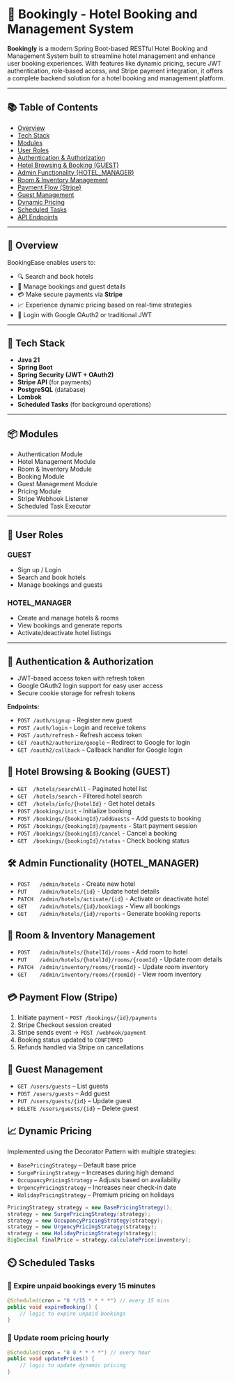# 🏨 Bookingly - Hotel Booking and Management System

**Bookingly** is a modern Spring Boot-based RESTful Hotel Booking and Management System built to streamline hotel management and enhance user booking experiences. With features like dynamic pricing, secure JWT authentication, role-based access, and Stripe payment integration, it offers a complete backend solution for a hotel booking and management platform.

---

## 📚 Table of Contents

- [Overview](#-overview)
- [Tech Stack](#-tech-stack)
- [Modules](#-modules)
- [User Roles](#-user-roles)
- [Authentication & Authorization](#-authentication--authorization)
- [Hotel Browsing & Booking (GUEST)](#-hotel-browsing--booking-guest)
- [Admin Functionality (HOTEL_MANAGER)](#-admin-functionality-hotel_manager)
- [Room & Inventory Management](#-room--inventory-management)
- [Payment Flow (Stripe)](#-payment-flow-stripe)
- [Guest Management](#-guest-management)
- [Dynamic Pricing](#-dynamic-pricing)
- [Scheduled Tasks](#-scheduled-tasks)
- [API Endpoints](#-api-endpoints)

---

## 📖 Overview

BookingEase enables users to:

- 🔍 Search and book hotels
- 🧾 Manage bookings and guest details
- 💳 Make secure payments via **Stripe**
- 📈 Experience dynamic pricing based on real-time strategies
- 🔐 Login with Google OAuth2 or traditional JWT

---

## 🧠 Tech Stack

- **Java 21**
- **Spring Boot**
- **Spring Security (JWT + OAuth2)**
- **Stripe API** (for payments)
- **PostgreSQL** (database)
- **Lombok**
- **Scheduled Tasks** (for background operations)

---

## 📦 Modules

- Authentication Module  
- Hotel Management Module  
- Room & Inventory Module  
- Booking Module  
- Guest Management Module  
- Pricing Module  
- Stripe Webhook Listener  
- Scheduled Task Executor  

---

## 👤 User Roles

### GUEST
- Sign up / Login
- Search and book hotels
- Manage bookings and guests

### HOTEL_MANAGER
- Create and manage hotels & rooms
- View bookings and generate reports
- Activate/deactivate hotel listings

---

## 🔐 Authentication & Authorization

- JWT-based access token with refresh token
- Google OAuth2 login support for easy user access
- Secure cookie storage for refresh tokens

**Endpoints:**
- ```POST /auth/signup```        - Register new guest  
- ```POST /auth/login```         - Login and receive tokens  
- ```POST /auth/refresh```       - Refresh access token
- ```GET /oauth2/authorize/google``` – Redirect to Google for login
- ```GET /oauth2/callback``` – Callback handler for Google login
## 🧳 Hotel Browsing & Booking (GUEST)

- ```GET  /hotels/searchAll```                      - Paginated hotel list  
- ```GET  /hotels/search```                         - Filtered hotel search  
- ```GET  /hotels/info/{hotelId}```                 - Get hotel details  
- ```POST /bookings/init```                         - Initialize booking  
- ```POST /bookings/{bookingId}/addGuests```        - Add guests to booking  
- ```POST /bookings/{bookingId}/payments```         - Start payment session  
- ```POST /bookings/{bookingId}/cancel```           - Cancel a booking  
- ```GET  /bookings/{bookingId}/status```           - Check booking status

## 🛠️ Admin Functionality (HOTEL_MANAGER)

- ```POST   /admin/hotels```                       - Create new hotel  
- ```PUT    /admin/hotels/{id}```                  - Update hotel details  
- ```PATCH  /admin/hotels/activate/{id}```         - Activate or deactivate hotel  
- ```GET    /admin/hotels/{id}/bookings```         - View all bookings  
- ```GET    /admin/hotels/{id}/reports```          - Generate booking reports  

## 🏨 Room & Inventory Management

- ```POST   /admin/hotels/{hotelId}/rooms```               - Add room to hotel  
- ```PUT    /admin/hotels/{hotelId}/rooms/{roomId}```      - Update room details  
- ```PATCH  /admin/inventory/rooms/{roomId}```             - Update room inventory  
- ```GET    /admin/inventory/rooms/{roomId}```             - View room inventory  

## 💳 Payment Flow (Stripe)
1. Initiate payment - ```POST /bookings/{id}/payments ```
2. Stripe Checkout session created
3. Stripe sends event → ```POST /webhook/payment```
4. Booking status updated to ```CONFIRMED```
5. Refunds handled via Stripe on cancellations

## 👥 Guest Management
- ```GET /users/guests``` – List guests
- ```POST /users/guests``` – Add guest
- ```PUT /users/guests/{id}``` – Update guest
- ```DELETE /users/guests/{id}``` – Delete guest

## 📈 Dynamic Pricing
Implemented using the Decorator Pattern with multiple strategies:

- ```BasePricingStrategy``` – Default base price
- ```SurgePricingStrategy``` – Increases during high demand
- ```OccupancyPricingStrategy``` – Adjusts based on availability
- ```UrgencyPricingStrategy``` – Increases near check-in date
- ```HolidayPricingStrategy``` – Premium pricing on holidays

```java
PricingStrategy strategy = new BasePricingStrategy();
strategy = new SurgePricingStrategy(strategy);
strategy = new OccupancyPricingStrategy(strategy);
strategy = new UrgencyPricingStrategy(strategy);
strategy = new HolidayPricingStrategy(strategy);
BigDecimal finalPrice = strategy.calculatePrice(inventory);
```
## ⏲️ Scheduled Tasks
### 🔸 Expire unpaid bookings every 15 minutes
```java
@Scheduled(cron = "0 */15 * * * *") // every 15 mins
public void expireBooking() {
    // logic to expire unpaid bookings
}
```
### 🔸 Update room pricing hourly
```java
@Scheduled(cron = "0 0 * * * *") // every hour
public void updatePrices() {
    // logic to update dynamic pricing
}
```
